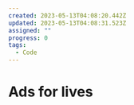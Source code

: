 ```yaml
---
created: 2023-05-13T04:08:20.442Z
updated: 2023-05-13T04:08:31.523Z
assigned: ""
progress: 0
tags:
  - Code
---
```


# Ads for lives
